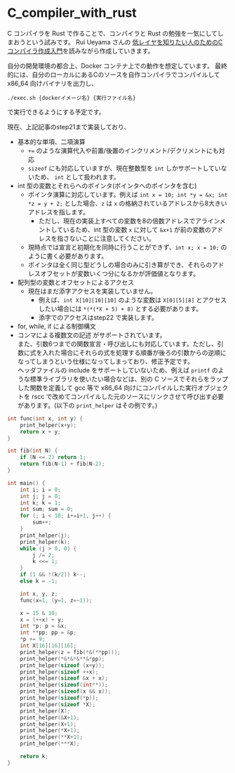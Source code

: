 # C_compiler_with_rust

C コンパイラを Rust で作ることで、コンパイラと Rust の勉強を一気にしてしまおうという試みです。
Rui Ueyama さんの
[低レイヤを知りたい人のためのCコンパイラ作成入門](https://www.sigbus.info/compilerbook)を読みながら作成していきます。


自分の開発環境の都合上、Docker コンテナ上での動作を想定しています。
最終的には、自分のローカルにあるCのソースを自作コンパイラでコンパイルして x86_64 向けバイナリを出力し、
```
./exec.sh {dockerイメージ名} {実行ファイル名}
```
で実行できるようにする予定です。

現在、上記記事のstep21まで実装しており、
- 基本的な単項、二項演算
	- `+=` のような演算代入や前置/後置のインクリメント/デクリメントにも対応
	- `sizeof` にも対応していますが、現在整数型を `int` しかサポートしていないため、 `int` として扱われます。
- int 型の変数とそれらへのポインタ(ポインタへのポインタを含む)
	- ポインタ演算に対応しています。例えば `int x = 10; int *y = &x; int *z = y + 2;` とした場合、`z` は `x` の格納されているアドレスから8大きいアドレスを指します。
		- ただし、現在の実装上すべての変数を8の倍数アドレスでアラインメントしているため、int 型の変数 `x` に対して `&x+1` が前の変数のアドレスを指さないことに注意してください。
	- 現時点では宣言と初期化を同時に行うことができず、`int x; x = 10;` のように書く必要があります。
	- ポインタは全く同じ型どうしの場合のみに引き算ができ、それらのアドレスオフセットが変数いくつ分になるかが評価値となります。
- 配列型の変数とオフセットによるアクセス
	- 現在はまだ添字アクセスを実装していません。
		- 例えば、`int X[10][10][10]` のような変数は `X[0][5][8]` とアクセスしたい場合には `*(*(*X + 5) + 8)` とする必要があります。
		- 添字でのアクセスはstep22 で実装します。
- for, while, if による制御構文
- コンマによる複数文の記述
がサポートされています。  
また、引数6つまでの関数宣言・呼び出しにも対応しています。ただし、引数に式を入れた場合にそれらの式を処理する順番が後ろの引数からの逆順になってしまうという仕様になってしまっており、修正予定です。  
ヘッダファイルの include をサポートしていないため、例えば `printf` のような標準ライブラリを使いたい場合などは、別の C ソースでそれらをラップした関数を定義して gcc 等で x86_64 向けにコンパイルした実行オブジェクトを rscc で改めてコンパイルした元のソースにリンクさせて呼び出す必要があります。(以下の `print_helper` はその例です。)

```C
int func(int x, int y) {
	print_helper(x+y);
	return x + y;
}

int fib(int N) {
	if (N <= 2) return 1;
	return fib(N-1) + fib(N-2);
}

int main() {
	int i; i = 0;
	int j; j = 0;
	int k; k = 1;
	int sum; sum = 0;
	for (; i < 10; i+=i+1, j++) {
		sum++;
	}
	print_helper(j);
	print_helper(k);
	while (j > 0, 0) {
		j /= 2;
		k <<= 1;
	}
	if (1 && !(k/2)) k--;
	else k = -1;

	int x, y, z;
	func(x=1, (y=1, z=~1));

	x = 15 & 10;
	x = (++x) + y;
	int *p; p = &x; 
	int **pp; pp = &p;
	*p += 9;
	int X[16][16][16];
	print_helper(z = fib(*&(**pp)));
	print_helper(*&*&*&**&*pp);
	print_helper(sizeof (x+y));
	print_helper(sizeof ++x);
	print_helper(sizeof &x + x);
	print_helper(sizeof(int**));
	print_helper(sizeof(x && x));
	print_helper(sizeof(*p));
	print_helper(sizeof *X);
	print_helper(X);
	print_helper(&X+1);
	print_helper(X+1);
	print_helper(*X+1);
	print_helper(**X+1);
	print_helper(***X);

	return k;
}
```